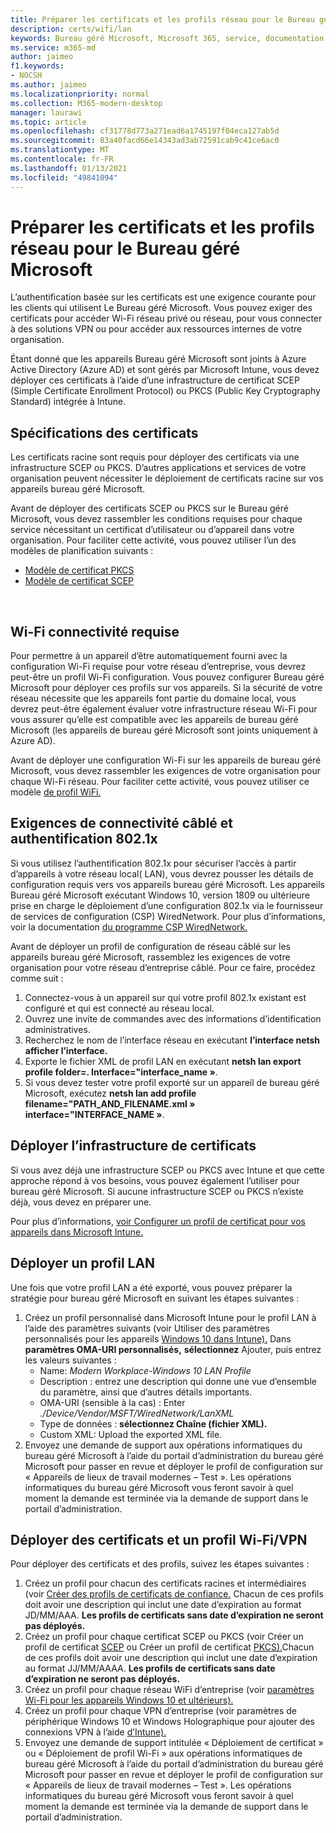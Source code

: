 ```yaml
---
title: Préparer les certificats et les profils réseau pour le Bureau géré Microsoft
description: certs/wifi/lan
keywords: Bureau géré Microsoft, Microsoft 365, service, documentation
ms.service: m365-md
author: jaimeo
f1.keywords:
- NOCSH
ms.author: jaimeo
ms.localizationpriority: normal
ms.collection: M365-modern-desktop
manager: laurawi
ms.topic: article
ms.openlocfilehash: cf31778d773a271ead6a1745197f04eca127ab5d
ms.sourcegitcommit: 83a40facd66e14343ad3ab72591cab9c41ce6ac0
ms.translationtype: MT
ms.contentlocale: fr-FR
ms.lasthandoff: 01/13/2021
ms.locfileid: "49841094"
---
```

# <a name="prepare-certificates-and-network-profiles-for-microsoft-managed-desktop"></a>Préparer les certificats et les profils réseau pour le Bureau géré Microsoft  
 
L’authentification basée sur les certificats est une exigence courante pour les clients qui utilisent Le Bureau géré Microsoft. Vous pouvez exiger des certificats pour accéder Wi-Fi réseau privé ou réseau, pour vous connecter à des solutions VPN ou pour accéder aux ressources internes de votre organisation.   
 
Étant donné que les appareils Bureau géré Microsoft sont joints à Azure Active Directory (Azure AD) et sont gérés par Microsoft Intune, vous devez déployer ces certificats à l’aide d’une infrastructure de certificat SCEP (Simple Certificate Enrollment Protocol) ou PKCS (Public Key Cryptography Standard) intégrée à Intune.    
 
## <a name="certificate-requirements"></a>Spécifications des certificats 
 
Les certificats racine sont requis pour déployer des certificats via une infrastructure SCEP ou PKCS. D’autres applications et services de votre organisation peuvent nécessiter le déploiement de certificats racine sur vos appareils bureau géré Microsoft.    
 
Avant de déployer des certificats SCEP ou PKCS sur le Bureau géré Microsoft, vous devez rassembler les conditions requises pour chaque service nécessitant un certificat d’utilisateur ou d’appareil dans votre organisation. Pour faciliter cette activité, vous pouvez utiliser l’un des modèles de planification suivants :  
 
- [Modèle de certificat PKCS](https://github.com/MicrosoftDocs/microsoft-365-docs/raw/public/microsoft-365/managed-desktop/get-ready/downloads/PKCS-certificate-template.xlsx) 
- [Modèle de certificat SCEP](https://github.com/MicrosoftDocs/microsoft-365-docs/raw/public/microsoft-365/managed-desktop/get-ready/downloads/SCEP-certificate-template.xlsx)

  
## <a name="wi-fi-connectivity-requirements"></a>Wi-Fi connectivité requise

Pour permettre à un appareil d’être automatiquement fourni avec la configuration Wi-Fi requise pour votre réseau d’entreprise, vous devrez peut-être un profil Wi-Fi configuration. Vous pouvez configurer Bureau géré Microsoft pour déployer ces profils sur vos appareils. Si la sécurité de votre réseau nécessite que les appareils font partie du domaine local, vous devrez peut-être également évaluer votre infrastructure réseau Wi-Fi pour vous assurer qu’elle est compatible avec les appareils de bureau géré Microsoft (les appareils de bureau géré Microsoft sont joints uniquement à Azure AD). 
 
Avant de déployer une configuration Wi-Fi sur les appareils de bureau géré Microsoft, vous devez rassembler les exigences de votre organisation pour chaque Wi-Fi réseau. Pour faciliter cette activité, vous pouvez utiliser ce modèle [de profil WiFi.](https://github.com/MicrosoftDocs/microsoft-365-docs/raw/public/microsoft-365/managed-desktop/get-ready/downloads/WiFi-profile-template.xlsx)
 
 
## <a name="wired-connectivity-requirements-and-8021x-authentication"></a>Exigences de connectivité câblé et authentification 802.1x 
 
Si vous utilisez l’authentification 802.1x pour sécuriser l’accès à partir d’appareils à votre réseau local( LAN), vous devrez pousser les détails de configuration requis vers vos appareils bureau géré Microsoft. Les appareils Bureau géré Microsoft exécutant Windows 10, version 1809 ou ultérieure prise en charge le déploiement d’une configuration 802.1x via le fournisseur de services de configuration (CSP) WiredNetwork. Pour plus d’informations, voir la documentation [du programme CSP WiredNetwork.](https://docs.microsoft.com/windows/client-management/mdm/wirednetwork-csp) 
 
Avant de déployer un profil de configuration de réseau câblé sur les appareils bureau géré Microsoft, rassemblez les exigences de votre organisation pour votre réseau d’entreprise câblé. Pour ce faire, procédez comme suit : 
 
 
1. Connectez-vous à un appareil sur qui votre profil 802.1x existant est configuré et qui est connecté au réseau local.  
2. Ouvrez une invite de commandes avec des informations d’identification administratives. 
3. Recherchez le nom de l’interface réseau en exécutant **l’interface netsh afficher l’interface.** 
4. Exporte le fichier XML de profil LAN en exécutant **netsh lan export profile folder=.  Interface="interface_name »**. 
5. Si vous devez tester votre profil exporté sur un appareil de bureau géré Microsoft, exécutez **netsh lan add profile filename="PATH_AND_FILENAME.xml » interface="INTERFACE_NAME »**. 
 
 
## <a name="deploy-certificate-infrastructure"></a>Déployer l’infrastructure de certificats  
 
Si vous avez déjà une infrastructure SCEP ou PKCS avec Intune et que cette approche répond à vos besoins, vous pouvez également l’utiliser pour bureau géré Microsoft. Si aucune infrastructure SCEP ou PKCS n’existe déjà, vous devez en préparer une.  
 
Pour plus d’informations, [voir Configurer un profil de certificat pour vos appareils dans Microsoft Intune.](https://docs.microsoft.com/intune/certificates-configure) 
 
 
 
## <a name="deploy-a-lan-profile"></a>Déployer un profil LAN 
 
Une fois que votre profil LAN a été exporté, vous pouvez préparer la stratégie pour bureau géré Microsoft en suivant les étapes suivantes :   
 
1. Créez un profil personnalisé dans Microsoft Intune pour le profil LAN à l’aide des paramètres suivants (voir Utiliser des paramètres personnalisés pour les appareils [Windows 10 dans Intune).](https://docs.microsoft.com/intune/custom-settings-windows-10) Dans **paramètres OMA-URI personnalisés,** **sélectionnez** Ajouter, puis entrez les valeurs suivantes : 
    - Name: *Modern Workplace-Windows 10 LAN Profile* 
    - Description : entrez une description qui donne une vue d’ensemble du paramètre, ainsi que d’autres détails importants. 
    - OMA-URI (sensible à la cas) : Enter *./Device/Vendor/MSFT/WiredNetwork/LanXML*
    - Type de données : **sélectionnez Chaîne (fichier XML).** 
    - Custom XML: Upload the exported XML file.
2. Envoyez une demande de support aux opérations informatiques du bureau géré Microsoft à l’aide du portail d’administration du bureau géré Microsoft pour passer en revue et déployer le profil de configuration sur « Appareils de lieux de travail modernes – Test ». Les opérations informatiques du bureau géré Microsoft vous feront savoir à quel moment la demande est terminée via la demande de support dans le portail d’administration.
 
## <a name="deploy-certificates-and-wi-fivpn-profile"></a>Déployer des certificats et un profil Wi-Fi/VPN 
 
 
Pour déployer des certificats et des profils, suivez les étapes suivantes :

1. Créez un profil pour chacun des certificats racines et intermédiaires (voir [Créer des profils de certificats de confiance.](https://docs.microsoft.com/intune/protect/certificates-configure#step-3-create-trusted-certificate-profiles) Chacun de ces profils doit avoir une description qui inclut une date d’expiration au format JD/MM/AAA. **Les profils de certificats sans date d’expiration ne seront pas déployés.**
2. Créez un profil pour chaque certificat SCEP ou PKCS (voir Créer un profil de certificat [SCEP](https://docs.microsoft.com/intune/protect/certificates-scep-configure#create-a-scep-certificate-profile) ou Créer un profil de certificat [PKCS).](https://docs.microsoft.com/intune/protect/certficates-pfx-configure#create-a-pkcs-certificate-profile)Chacun de ces profils doit avoir une description qui inclut une date d’expiration au format JJ/MM/AAAA. **Les profils de certificats sans date d’expiration ne seront pas déployés.**
3. Créez un profil pour chaque réseau WiFi d’entreprise (voir [paramètres Wi-Fi pour les appareils Windows 10 et ultérieurs).](https://docs.microsoft.com/intune/wi-fi-settings-windows)
4. Créez un profil pour chaque VPN d’entreprise (voir paramètres de périphérique Windows 10 et Windows Holographique pour ajouter des connexions VPN à l’aide [d’Intune).](https://docs.microsoft.com/intune/vpn-settings-windows-10)
5. Envoyez une demande de support intitulée « Déploiement de certificat » ou « Déploiement de profil Wi-Fi » aux opérations informatiques de bureau géré Microsoft à l’aide du portail d’administration du bureau géré Microsoft pour passer en revue et déployer le profil de configuration sur « Appareils de lieux de travail modernes – Test ». Les opérations informatiques du bureau géré Microsoft vous feront savoir à quel moment la demande est terminée via la demande de support dans le portail d’administration. 
 
 
